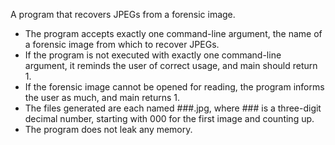 A program that recovers JPEGs from a forensic image.

- The program accepts exactly one command-line argument, the name of a forensic image from which to recover JPEGs.
- If the program is not executed with exactly one command-line argument, it reminds the user of correct usage, and main should return 1.
- If the forensic image cannot be opened for reading, the program informs the user as much, and main returns 1.
- The files generated are each named ###.jpg, where ### is a three-digit decimal number, starting with 000 for the first image and counting up.
- The program does not leak any memory.
